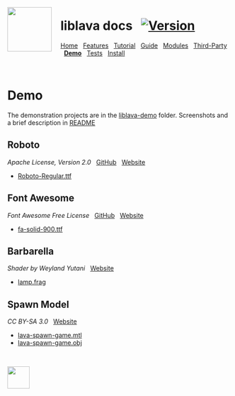 <a href="https://git.io/liblava"><img align="left" src="https://github.com/liblava.png" width="100" style="margin:0px 20px 0px 0px"></a>

# liblava docs &nbsp; [![Version](https://img.shields.io/badge/Version-0.6.2-blue)](https://git.io/liblava)

[Home](README.md) &nbsp; [Features](Features.md) &nbsp; [Tutorial](Tutorial.md) &nbsp; [Guide](Guide.md) &nbsp; [Modules](Modules.md) &nbsp; [Third-Party](Third-Party.md) &nbsp; **[Demo](Demo.md)** &nbsp; [Tests](Tests.md) &nbsp; [Install](Install.md)

<br />

# Demo

The demonstration projects are in the [liblava-demo](../liblava-demo) folder. Screenshots and a brief description in [README](../README.md/#demos)

## Roboto

*Apache License, Version 2.0* &nbsp; [GitHub](https://github.com/google/fonts/tree/master/apache/roboto) &nbsp; [Website](https://fonts.google.com/specimen/Roboto)

* [Roboto-Regular.ttf](../res/font/imgui/Roboto-Regular.ttf)

## Font Awesome

*Font Awesome Free License* &nbsp; [GitHub](https://github.com/FortAwesome/Font-Awesome) &nbsp; [Website](https://fontawesome.com)

* [fa-solid-900.ttf](../res/font/icon/fa-solid-900.ttf)

## Barbarella

*Shader by Weyland Yutani* &nbsp; [Website](https://www.shadertoy.com/view/XdfGDr)

* [lamp.frag](../res/lamp/lamp.frag)

## Spawn Model

*CC BY-SA 3.0* &nbsp; [Website](https://opengameart.org/content/lava-spawn)

* [lava-spawn-game.mtl](../res/spawn/lava-spawn-game.mtl)
* [lava-spawn-game.obj](../res/spawn/lava-spawn-game.obj)

<br />

<a href="https://git.io/liblava"><img src="https://github.com/liblava.png" width="50"></a>
